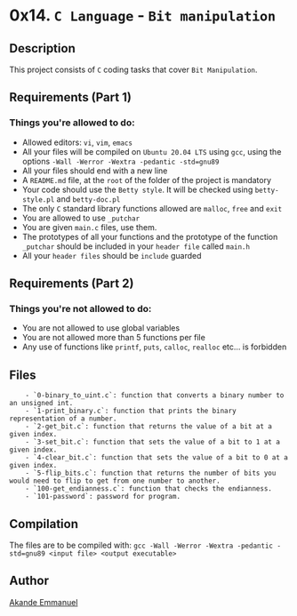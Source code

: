 # 0x14. `C Language` - `Bit manipulation`

## Description
This project consists of `C` coding tasks that cover `Bit Manipulation`.

## Requirements (Part 1)
### Things you're allowed to do:
- Allowed editors: `vi`, `vim`, `emacs`
- All your files will be compiled on `Ubuntu 20.04 LTS` using `gcc`, using the options `-Wall -Werror -Wextra -pedantic -std=gnu89`
- All your files should end with a new line
- A `README.md` file, at the `root` of the folder of the project is mandatory
- Your code should use the `Betty style`. It will be checked using `betty-style.pl` and `betty-doc.pl`
- The only `C` standard library functions allowed are `malloc`, `free` and `exit`
- You are allowed to use `_putchar`
- You are given `main.c` files, use them.
- The prototypes of all your functions and the prototype of the function `_putchar` should be included in your `header file` called `main.h`
- All your `header files` should be `include` guarded

## Requirements (Part 2)
### Things you're not allowed to do:
- You are not allowed to use global variables
- You are not allowed more than 5 functions per file
- Any use of functions like `printf`, `puts`, `calloc`, `realloc` etc… is forbidden

## Files
        - `0-binary_to_uint.c`: function that converts a binary number to an unsigned int.
        - `1-print_binary.c`: function that prints the binary representation of a number.
        - `2-get_bit.c`: function that returns the value of a bit at a given index.
        - `3-set_bit.c`: function that sets the value of a bit to 1 at a given index.
        - `4-clear_bit.c`: function that sets the value of a bit to 0 at a given index.
        - `5-flip_bits.c`: function that returns the number of bits you would need to flip to get from one number to another.
        - `100-get_endianness.c`: function that checks the endianness.
        - `101-password`: password for program.

## Compilation
The files are to be compiled with:
`gcc -Wall -Werror -Wextra -pedantic -std=gnu89 <input file> <output executable>`

## Author
[Akande Emmanuel](https://www.linkedin.com/in/iamdrolu)

